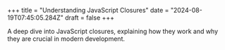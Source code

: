 +++
title = "Understanding JavaScript Closures"
date = "2024-08-19T07:45:05.284Z"
draft = false
+++

  A deep dive into JavaScript closures, explaining how they work and why they are crucial in modern development.
        